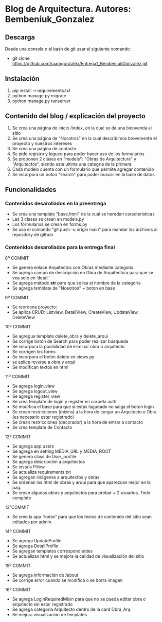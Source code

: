 # Blog de Arquitectura. Autores: Bembeniuk_Gonzalez #

## Descarga ##
Desde una consola o el bash de git usar el siguiente comando:
- git clone https://github.com/raamgonzalez/Entrega1_BembeniukGonzalez.git

## Instalación ##
1. pip install -r requirements.txt
2. python manage.py migrate
3. python manage.py runserver

## Contenido del blog / explicación del proyecto ##
1. Se crea una página de inicio /index, en la cual se da una bienvenda al sitio
2. Se crea una página de "Nosotros" en la cual describimos brevemente el proyecto y nuestros intereses
3. Se crea una página de contacto
5. Se pide registro y logueo para poder hacer uso de los formularios
6. Se proponen 2 clases en "models": "Obras de Arquitectura" y "Arquitectos", siendo esta ultima una categría de la primera
7. Cada modelo cuenta con un formulario que permite agregar contenido
8. Se incorpora un boton "search" para poder buscar en la base de datos

## Funcionalidades ##
### Contenidos desarollados en la preentrega ###
- Se crea una template "base.html" de la cual se heredan caracteristicas
- Las 3 clases se crean en models.py
- Los formularios se crean en forms.py
- Se usa el comando "git push -u origin main" para mandar los archivos al repository de github

### Contenidos desarollados para la entrega final ###
8º COMMIT
- Se genera enlace Arquitectos con Obras mediante categoría.
- Se agrega campo de descripción en Obra de Arquitectura para que se vea solo en ‘detail’
- Se agrega método __str__ para que se lea el nombre de la categoria
- Se agrega template de "Nosotros" + boton en base

9º COMMIT
- Se reordena proyecto:
- Se aplica CRUD: Listview, DetailView, CreateView, UpdateView, DeleteView

10º COMMIT
- Se agregua template delete_obra y delete_arqui
- Se corrige botón de Search para poder realizar búsqueda
- Se incorpora la posibilidad de eliminar obra o arquitecto
- Se corrigen los forms
- Se incorpora el botón delete en views.py
- se aplica reverse a obra y arqui
- Se modifican textos en html

11º COMMIT
- Se agrega login_view
- Se agrega logout_view
- Se agrega register_view
- Se crea template de login y register en carpeta auth
- Se modifica el base para que si estás logueado no salga el boton login
- Se crean restricciones (mixins) a la hora de cargar un Arquitecto o Obra (es necesario estar registrado)
- Se crean restricciones (decorador) a la hora de entrar a contacto
- Se crea template de Contacto

12º COMMIT
- Se agrega app users
- Se agrega en setting MEDIA_URL y MEDIA_ROOT
- Se genera class de User_profile
- Se agrega descripción a arquitectos
- Se instala Pillow
- Se actualiza requirements.txt
- Se agregan imágenes a arquitectos y obras
- Se ordenan los html de obras y arqui para que aparezcan mejor en la pag.
- Se crean algunas obras y arquitectos para probar + 2 usuarios. Todo completo

13°COMMIT
- Se creo la app “index” para que los textos de contenido del sitio sean editados por admin. 

14º COMMIT
- Se agrega UpdateProfile
- Se agrega DetailProfile
- Se agregan templates correspondientes
- Se actualizan html y se mejora la calidad de visualización del sitio

15º COMMIT
- Se agrega información de /about
- Se corrige error cuando se modifica o se borra imagen

16º COMMIT
- Se agrega LoginRequiredMixin para que no se pueda editar obra o arquitecto sin estar registrado
- Se agrega categoria Arquitecto dentro de la card Obra_Arq
- Se mejora visualización de templates





